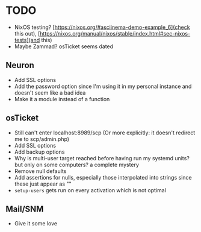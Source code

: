 # TODO
* NixOS testing? [https://nixos.org/#asciinema-demo-example_6](check this out), [https://nixos.org/manual/nixos/stable/index.html#sec-nixos-tests](and this)
* Maybe Zammad? osTicket seems dated

## Neuron
* Add SSL options
* Add the password option since I'm using it in my personal instance and doesn't seem like a bad idea
* Make it a module instead of a function

## osTicket
* Still can't enter localhost:8989/scp (Or more explicitly: it doesn't redirect me to scp/admin.php)
* Add SSL options
* Add backup options
* Why is multi-user target reached before having run my systemd units? but only on some computers? a complete mystery
* Remove null defaults
* Add assertions for nulls, especially those interpolated into strings since these just appear as ""
* `setup-users` gets run on every activation which is not optimal

## Mail/SNM
* Give it some love

